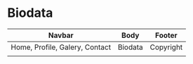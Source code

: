 # Biodata

| Navbar                         | Body    | Footer    |
| ------------------------------ | ------- | --------- |
| Home, Profile, Galery, Contact | Biodata | Copyright |
|                                |         |           |
